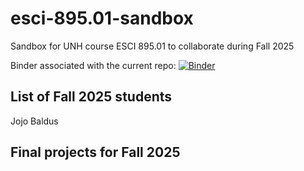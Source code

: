 # esci-895.01-sandbox
Sandbox for UNH course ESCI 895.01 to collaborate during Fall 2025

Binder associated with the current repo: 
[![Binder](https://mybinder.org/badge_logo.svg)](https://mybinder.org/v2/gh/alightbody/esci-895.01-sandbox/HEAD)

## List of Fall 2025 students

Jojo Baldus
## Final projects for Fall 2025













